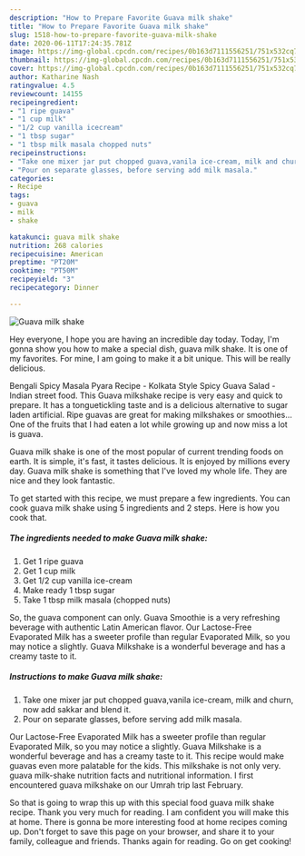 ```yaml
---
description: "How to Prepare Favorite Guava milk shake"
title: "How to Prepare Favorite Guava milk shake"
slug: 1518-how-to-prepare-favorite-guava-milk-shake
date: 2020-06-11T17:24:35.781Z
image: https://img-global.cpcdn.com/recipes/0b163d7111556251/751x532cq70/guava-milk-shake-recipe-main-photo.jpg
thumbnail: https://img-global.cpcdn.com/recipes/0b163d7111556251/751x532cq70/guava-milk-shake-recipe-main-photo.jpg
cover: https://img-global.cpcdn.com/recipes/0b163d7111556251/751x532cq70/guava-milk-shake-recipe-main-photo.jpg
author: Katharine Nash
ratingvalue: 4.5
reviewcount: 14155
recipeingredient:
- "1 ripe guava"
- "1 cup milk"
- "1/2 cup vanilla icecream"
- "1 tbsp sugar"
- "1 tbsp milk masala chopped nuts"
recipeinstructions:
- "Take one mixer jar put chopped guava,vanila ice-cream, milk and churn, now add sakkar and blend it."
- "Pour on separate glasses, before serving add milk masala."
categories:
- Recipe
tags:
- guava
- milk
- shake

katakunci: guava milk shake 
nutrition: 268 calories
recipecuisine: American
preptime: "PT20M"
cooktime: "PT50M"
recipeyield: "3"
recipecategory: Dinner

---
```



![Guava milk shake](https://img-global.cpcdn.com/recipes/0b163d7111556251/751x532cq70/guava-milk-shake-recipe-main-photo.jpg)

Hey everyone, I hope you are having an incredible day today. Today, I'm gonna show you how to make a special dish, guava milk shake. It is one of my favorites. For mine, I am going to make it a bit unique. This will be really delicious.

Bengali Spicy Masala Pyara Recipe - Kolkata Style Spicy Guava Salad - Indian street food. This Guava milkshake recipe is very easy and quick to prepare. It has a tonguetickling taste and is a delicious alternative to sugar laden artificial. Ripe guavas are great for making milkshakes or smoothies… One of the fruits that I had eaten a lot while growing up and now miss a lot is guava.

Guava milk shake is one of the most popular of current trending foods on earth. It is simple, it's fast, it tastes delicious. It is enjoyed by millions every day. Guava milk shake is something that I've loved my whole life. They are nice and they look fantastic.


To get started with this recipe, we must prepare a few ingredients. You can cook guava milk shake using 5 ingredients and 2 steps. Here is how you cook that.

<!--inarticleads1-->

##### The ingredients needed to make Guava milk shake:

1. Get 1 ripe guava
1. Get 1 cup milk
1. Get 1/2 cup vanilla ice-cream
1. Make ready 1 tbsp sugar
1. Take 1 tbsp milk masala (chopped nuts)


So, the guava component can only. Guava Smoothie is a very refreshing beverage with authentic Latin American flavor. Our Lactose-Free Evaporated Milk has a sweeter profile than regular Evaporated Milk, so you may notice a slightly. Guava Milkshake is a wonderful beverage and has a creamy taste to it. 

<!--inarticleads2-->

##### Instructions to make Guava milk shake:

1. Take one mixer jar put chopped guava,vanila ice-cream, milk and churn, now add sakkar and blend it.
1. Pour on separate glasses, before serving add milk masala.


Our Lactose-Free Evaporated Milk has a sweeter profile than regular Evaporated Milk, so you may notice a slightly. Guava Milkshake is a wonderful beverage and has a creamy taste to it. This recipe would make guavas even more palatable for the kids. This milkshake is not only very. guava milk-shake nutrition facts and nutritional information. I first encountered guava milkshake on our Umrah trip last February. 

So that is going to wrap this up with this special food guava milk shake recipe. Thank you very much for reading. I am confident you will make this at home. There is gonna be more interesting food at home recipes coming up. Don't forget to save this page on your browser, and share it to your family, colleague and friends. Thanks again for reading. Go on get cooking!
